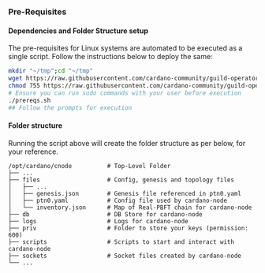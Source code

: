 
### Pre-Requisites

#### Dependencies and Folder Structure setup

The pre-requisites for Linux systems are automated to be executed as a single script. Follow the instructions below to deploy the same:

``` bash
mkdir "~/tmp";cd "~/tmp"
wget https://raw.githubusercontent.com/cardano-community/guild-operators/master/files/ptn0/scripts/prereqs.sh
chmod 755 https://raw.githubusercontent.com/cardano-community/guild-operators/master/files/ptn0/scripts/prereqs.sh
# Ensure you can run sudo commands with your user before execution
./prereqs.sh
## Follow the prompts for execution
```

#### Folder structure

Running the script above will create the folder structure as per below, for your reference.

    /opt/cardano/cnode          # Top-Level Folder
    ├── ...
    ├── files                   # Config, genesis and topology files
    │   ├── ...
    │   ├── genesis.json        # Genesis file referenced in ptn0.yaml
    │   ├── ptn0.yaml           # Config file used by cardano-node
    │   └── inventory.json      # Map of Real-PBFT chain for cardano-node
    ├── db                      # DB Store for cardano-node
    ├── logs                    # Logs for cardano-node
    ├── priv                    # Folder to store your keys (permission: 600)
    ├── scripts                 # Scripts to start and interact with cardano-node
    ├── sockets                 # Socket files created by cardano-node
    └── ...

